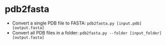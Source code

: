 # pdb2fasta
- Convert a single PDB file to FASTA: 
`pdb2fasta.py [input.pdb] [output.fasta]`
- Convert all PDB files in a folder:
  `pdb2fasta.py --folder [input_folder] [output.fasta]`
